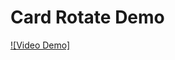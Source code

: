 # Card Rotate Demo

[![Video Demo]](https://user-images.githubusercontent.com/16323009/184289140-74959ae7-c313-4f9d-88ef-1a3f53c231fa.mp4)
